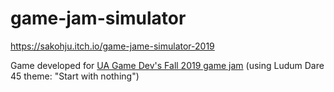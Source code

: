 # game-jam-simulator
https://sakohju.itch.io/game-jame-simulator-2019

Game developed for [UA Game Dev's Fall 2019 game jam](https://itch.io/jam/ua-gamedev-fall-2019/entries) (using Ludum Dare 45 theme: "Start with nothing")
